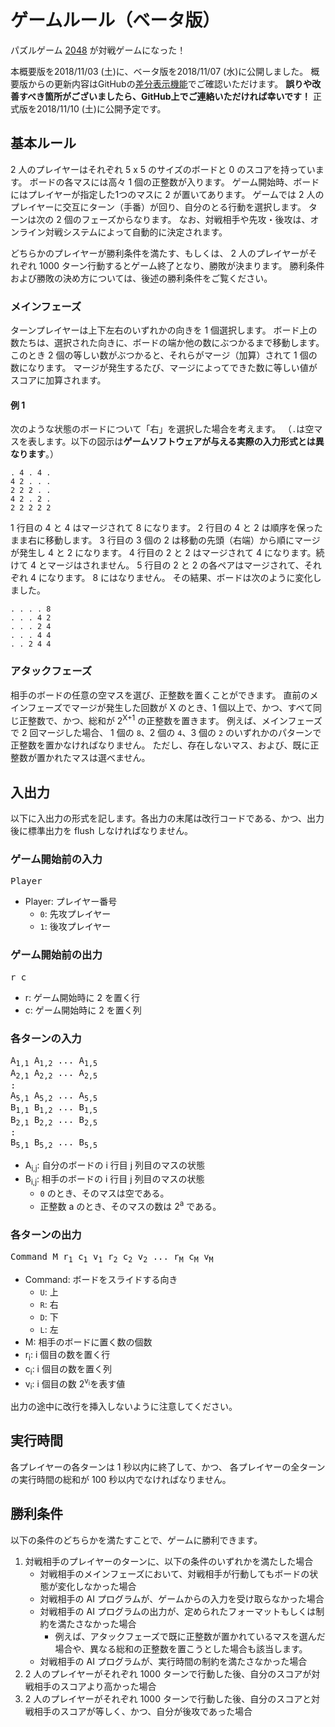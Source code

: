 # ゲームルール（**ベータ版**）

パズルゲーム [2048](<https://ja.wikipedia.org/wiki/2048_(%E3%82%B2%E3%83%BC%E3%83%A0)>) が対戦ゲームになった！

本概要版を2018/11/03 (土)に、ベータ版を2018/11/07 (水)に公開しました。
概要版からの更新内容はGitHubの[差分表示機能](https://github.com/exKAZUu/AIChallenge2018AtCodeFestival/compare/f223f7b3c1914cdd6d14c0018e6aa6ddb27d4e23...master?expand=1)でご確認いただけます。
**誤りや改善すべき箇所がございましたら、GitHub上でご連絡いただければ幸いです！**
正式版を2018/11/10 (土)に公開予定です。

## 基本ルール

2 人のプレイヤーはそれぞれ 5 x 5 のサイズのボードと 0 のスコアを持っています。
ボードの各マスには高々 1 個の正整数が入ります。
ゲーム開始時、ボードにはプレイヤーが指定した1つのマスに 2 が置いてあります。
ゲームでは 2 人のプレイヤーに交互にターン（手番）が回り、自分のとる行動を選択します。
ターンは次の 2 個のフェーズからなります。
なお、対戦相手や先攻・後攻は、オンライン対戦システムによって自動的に決定されます。

どちらかのプレイヤーが勝利条件を満たす、もしくは、
2 人のプレイヤーがそれぞれ 1000 ターン行動するとゲーム終了となり、勝敗が決まります。
勝利条件および勝敗の決め方については、後述の勝利条件をご覧ください。

### メインフェーズ

ターンプレイヤーは上下左右のいずれかの向きを 1 個選択します。
ボード上の数たちは、選択された向きに、ボードの端か他の数にぶつかるまで移動します。
このとき 2 個の等しい数がぶつかると、それらがマージ（加算）されて 1 個の数になります。
マージが発生するたび、マージによってできた数に等しい値がスコアに加算されます。

#### 例 1

次のような状態のボードについて「右」を選択した場合を考えます。
（`.`は空マスを表します。以下の図示は**ゲームソフトウェアが与える実際の入力形式とは異なります**。）

```
. 4 . 4 .
4 2 . . .
2 2 2 . .
4 2 . 2 .
2 2 2 2 2
```

1 行目の 4 と 4 はマージされて 8 になります。
2 行目の 4 と 2 は順序を保ったまま右に移動します。
3 行目の 3 個の 2 は移動の先頭（右端）から順にマージが発生し 4 と 2 になります。
4 行目の 2 と 2 はマージされて 4 になります。続けて 4 とマージはされません。
5 行目の 2 と 2 の各ペアはマージされて、それぞれ 4 になります。 8 にはなりません。
その結果、ボードは次のように変化しました。

```
. . . . 8
. . . 4 2
. . . 2 4
. . . 4 4
. . 2 4 4
```

### アタックフェーズ

相手のボードの任意の空マスを選び、正整数を置くことができます。
直前のメインフェーズでマージが発生した回数が X のとき、1 個以上で、かつ、すべて同じ正整数で、かつ、総和が 2<sup>X+1</sup> の正整数を置きます。
例えば、メインフェーズで 2 回マージした場合、 1 個の `8`、2 個の `4`、3 個の `2` のいずれかのパターンで正整数を置かなければなりません。
ただし、存在しないマス、および、既に正整数が置かれたマスは選べません。

## 入出力

以下に入出力の形式を記します。各出力の末尾は改行コードである、かつ、出力後に標準出力を flush しなければなりません。

### ゲーム開始前の入力

<pre>
Player
</pre>

- Player: プレイヤー番号
  - `0`: 先攻プレイヤー
  - `1`: 後攻プレイヤー

### ゲーム開始前の出力

<pre>
r c
</pre>

- r: ゲーム開始時に 2 を置く行
- c: ゲーム開始時に 2 を置く列

### 各ターンの入力

<pre>
A<sub>1,1</sub> A<sub>1,2</sub> ... A<sub>1,5</sub>
A<sub>2,1</sub> A<sub>2,2</sub> ... A<sub>2,5</sub>
:
A<sub>5,1</sub> A<sub>5,2</sub> ... A<sub>5,5</sub>
B<sub>1,1</sub> B<sub>1,2</sub> ... B<sub>1,5</sub>
B<sub>2,1</sub> B<sub>2,2</sub> ... B<sub>2,5</sub>
:
B<sub>5,1</sub> B<sub>5,2</sub> ... B<sub>5,5</sub>
</pre>

- A<sub>i,j</sub>: 自分のボードの i 行目 j 列目のマスの状態
- B<sub>i,j</sub>: 相手のボードの i 行目 j 列目のマスの状態
  - `0` のとき、そのマスは空である。
  - 正整数 a のとき、そのマスの数は 2<sup>a</sup> である。

### 各ターンの出力

<pre>
Command M r<sub>1</sub> c<sub>1</sub> v<sub>1</sub> r<sub>2</sub> c<sub>2</sub> v<sub>2</sub> ... r<sub>M</sub> c<sub>M</sub> v<sub>M</sub>
</pre>

- Command: ボードをスライドする向き
  - `U`: 上
  - `R`: 右
  - `D`: 下
  - `L`: 左
- M: 相手のボードに置く数の個数
- r<sub>i</sub>: i 個目の数を置く行
- c<sub>i</sub>: i 個目の数を置く列
- v<sub>i</sub>: i 個目の数 2<sup>v<sub>i</sub></sup>を表す値

出力の途中に改行を挿入しないように注意してください。

## 実行時間

各プレイヤーの各ターンは 1 秒以内に終了して、かつ、
各プレイヤーの全ターンの実行時間の総和が 100 秒以内でなければなりません。

## 勝利条件

以下の条件のどちらかを満たすことで、ゲームに勝利できます。

1. 対戦相手のプレイヤーのターンに、以下の条件のいずれかを満たした場合
   - 対戦相手のメインフェーズにおいて、対戦相手が行動してもボードの状態が変化しなかった場合
   - 対戦相手の AI プログラムが、ゲームからの入力を受け取らなかった場合
   - 対戦相手の AI プログラムの出力が、定められたフォーマットもしくは制約を満たさなかった場合
     - 例えば、アタックフェーズで既に正整数が置かれているマスを選んだ場合や、異なる総和の正整数を置こうとした場合も該当します。
   - 対戦相手の AI プログラムが、実行時間の制約を満たさなかった場合
1. 2 人のプレイヤーがそれぞれ 1000 ターンで行動した後、自分のスコアが対戦相手のスコアより高かった場合
1. 2 人のプレイヤーがそれぞれ 1000 ターンで行動した後、自分のスコアと対戦相手のスコアが等しく、かつ、自分が後攻であった場合
